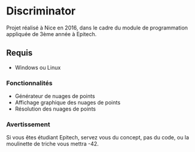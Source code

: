 # Discriminator
Projet réalisé à Nice en 2016, dans le cadre du module de programmation appliquée de 3ème année à Epitech.

## Requis
- Windows ou Linux

### Fonctionnalités
- Générateur de nuages de points
- Affichage graphique des nuages de points
- Résolution des nuages de points

### Avertissement
Si vous êtes étudiant Epitech, servez vous du concept, pas du code, ou la moulinette de triche vous mettra -42.
